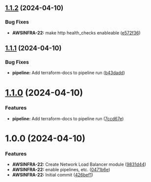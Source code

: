 ## [1.1.2](https://bitbucket.org/metamorphant/aws-ec2-vault-nlb/compare/1.1.1...1.1.2) (2024-04-10)


### Bug Fixes

* **AWSINFRA-22:** make http health_checks enableable ([e572f36](https://bitbucket.org/metamorphant/aws-ec2-vault-nlb/commits/e572f369a097aa312780868743fcd935ac7adb3a))

## [1.1.1](https://bitbucket.org/metamorphant/aws-ec2-vault-nlb/compare/1.1.0...1.1.1) (2024-04-10)


### Bug Fixes

* **pipeline:** Add terraform-docs to pipeline run ([b43dadd](https://bitbucket.org/metamorphant/aws-ec2-vault-nlb/commits/b43dadd38faaf6a1ce10f140c07f9fe2da2c3540))

# [1.1.0](https://bitbucket.org/metamorphant/aws-ec2-vault-nlb/compare/1.0.0...1.1.0) (2024-04-10)


### Features

* **pipeline:** Add terraform-docs to pipeline run ([7ccd67e](https://bitbucket.org/metamorphant/aws-ec2-vault-nlb/commits/7ccd67ea88ede89cd3c26f90d8a919457b0e4da7))

# 1.0.0 (2024-04-10)


### Features

* **AWSINFRA-22:** Create Network Load Balancer module ([9831d44](https://bitbucket.org/metamorphant/aws-ec2-vault-nlb/commits/9831d448cbb3512fc687421fc94b7cf571d7cb9c))
* **AWSINFRA-22:** enable pipelines, etc. ([0471b6e](https://bitbucket.org/metamorphant/aws-ec2-vault-nlb/commits/0471b6e1aff424e302bf318e1b18bdf68991d11f))
* **AWSINFRA-22:** Initial commit ([426bef1](https://bitbucket.org/metamorphant/aws-ec2-vault-nlb/commits/426bef195fe007eb27998a7d8e18f36cfe7949e7))
